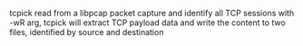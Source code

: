tcpick read from a libpcap packet capture and identify all TCP sessions
with -wR arg, tcpick will extract TCP payload data and write the content to two files, identified by source and destination